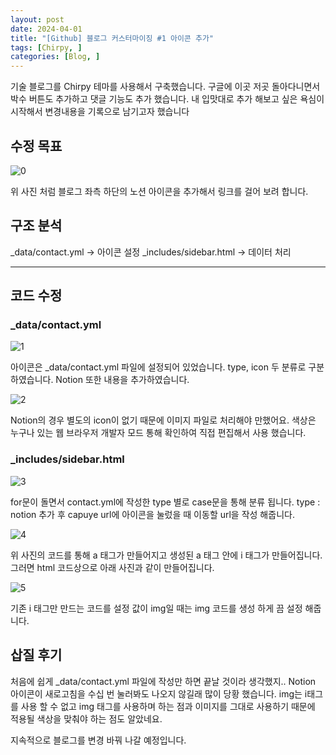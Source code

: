 ```yaml
---
layout: post
date: 2024-04-01
title: "[Github] 블로그 커스터마이징 #1 아이콘 추가"
tags: [Chirpy, ]
categories: [Blog, ]
---
```

기술 블로그를 Chirpy 테마를 사용해서 구축했습니다.
구글에 이곳 저곳 돌아다니면서 박수 버튼도 추가하고 댓글 기능도 추가 했습니다.
내 입맛대로 추가 해보고 싶은 욕심이 시작해서 변경내용을 기록으로 남기고자 했습니다


## 수정 목표


![0](/assets/img/2024-04-01-[Github]-블로그-커스터마이징-#1-아이콘-추가.md/0.png)


위 사진 처럼 블로그 좌측 하단의 노션 아이콘을 추가해서 링크를 걸어 보려 합니다.


## 구조 분석


_data/contact.yml → 아이콘 설정
_includes/sidebar.html → 데이터 처리


---


## 코드 수정


### _data/contact.yml


![1](/assets/img/2024-04-01-[Github]-블로그-커스터마이징-#1-아이콘-추가.md/1.png)


아이콘은 _data/contact.yml 파일에 설정되어 있었습니다.
type, icon 두 분류로 구분하였습니다. Notion 또한 내용을 추가하였습니다.


![2](/assets/img/2024-04-01-[Github]-블로그-커스터마이징-#1-아이콘-추가.md/2.png)


Notion의 경우 별도의 icon이 없기 때문에 이미지 파일로 처리해야 만했어요.
색상은 누구나 있는 웹 브라우저 개발자 모드 통해 확인하여 직접 편집해서 사용 했습니다. 


### _includes/sidebar.html


![3](/assets/img/2024-04-01-[Github]-블로그-커스터마이징-#1-아이콘-추가.md/3.png)


for문이 돌면서 contact.yml에 작성한 type 별로 case문을 통해 분류 됩니다.
type : notion 추가 후 capuye url에 아이콘을 눌렀을 때 이동할 url을 작성 해줍니다.


![4](/assets/img/2024-04-01-[Github]-블로그-커스터마이징-#1-아이콘-추가.md/4.png)


위 사진의 코드를 통해 a 태그가 만들어지고 생성된 a 태그 안에  i 태그가 만들어집니다.
그러면 html 코드상으로 아래 사진과 같이 만들어집니다.


![5](/assets/img/2024-04-01-[Github]-블로그-커스터마이징-#1-아이콘-추가.md/5.png)


기존 i 태그만 만드는 코드를 설정 값이 img일 때는 img 코드를 생성 하게 끔 설정 해줍니다.


## 삽질 후기


처음에 쉽게 _data/contact.yml 파일에 작성만 하면 끝날 것이라 생각했지..
Notion 아이콘이 새로고침을 수십 번 눌러봐도 나오지 않길래 많이 당황 했습니다.
img는 i태그를 사용 할 수 없고 img 태그를 사용하며 하는 점과 이미지를 그대로 사용하기 때문에 적용될 색상을 맞춰야 하는 점도 알았네요.

지속적으로 블로그를 변경 바꿔 나갈 예정입니다.

